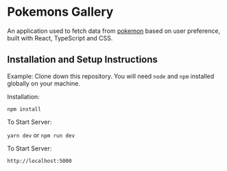# Pokemons Gallery
An application used to fetch data from [pokemon](https://pokeapi.co/) based on user preference, built with React, TypeScript and CSS.
## Installation and Setup Instructions
Example:
Clone down this repository. You will need `node` and `npm` installed globally on your machine.

Installation:

`npm install`

To Start Server: 

`yarn dev` or `npm run dev`

To Start Server:

`http://localhost:5000`

